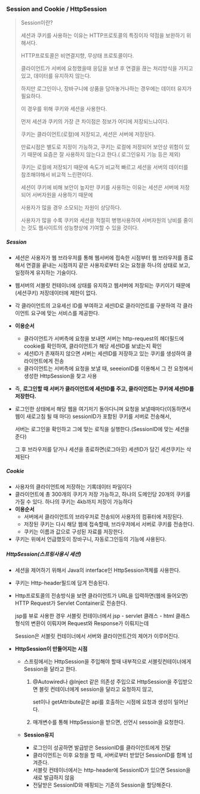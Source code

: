 ### Session and Cookie / HttpSession

> Session이란?
>
> 세션과 쿠키를 사용하는 이유는 HTTP프로토콜의 특징이자 약점을 보완하기 위해서다.
>
> HTTP프로토콜은 비연결지향, 무상태 프로토콜이다. 
>
> 클라이언트가 서버에 요청했을때 응답을 보낸 후 연결을 끊는 처리방식을 가지고 있고, 데이터를 유지하지 않는다.
>
> 하지만 로그인이나, 장바구니에 상품을 담아놓거나하는 경우에는 데이터 유지가 필요하다.
>
> 이 경우를 위해 쿠키와 세션을 사용한다. 
>
> 먼저 세션과 쿠키의 가장 큰 차이점은 정보가 어디에 저장되느냐이다.
>
> 쿠키는 클라이언트(로컬)에 저장되고, 세션은 서버에 저장된다.
>
> 만료시점은 별도로 지정이 가능하고, 쿠키는 로컬에 저장되어 보안상 위험이 있기 때문에 요즘은 잘 사용하지 않는다고 한다.( 로그인유지 기능 등은 제외)
>
> 쿠키는 로컬에 저장되기 때문에 속도가 비교적 빠르고 세션을 서버의 데이터를 참조해야해서 비교적 느린편이다.
>
> 세션이 쿠키에 비해 보안이 높지만 쿠키를 사용하는 이유는 세션은 서버에 저장되어 서버자원을 사용하기 때문에 
>
> 사용자가 많을 경우 소모되는 자원이 상당하다. 
>
> 사용자가 많을 수록 쿠키와 세션을 적절히 병행사용하여 서버자원의 낭비를 줄이는 것도 웹사이트의 성능향상에 기여할 수 있을 것이다.

##### Session

- 세션은 사용자가 웹 브라우저를 통해 웹서버에 접속한 시점부터 웹 브라우저를 종료해서 연결을 끝내는 시점까지 같은 사용자로부터 오는 요청을 하나의 상태로 보고, 일정하게 유지하는 기술이다.

- 웹서버의 서블릿 컨테이너에 상태를 유지하고 웹서버에 저장되는 쿠키이기 때문에(세션쿠키) 저장데이터에 제한이 없다.

- 각 클라이언트의 고유세선 ID를 부여하고 세션ID로 클라이언트를 구분하여 각 클라이언트 요구에 맞는 서비스를 제공한다.

- **이용순서**

  - 클라이언트가 서버측에 요청을 보내면 서버는 http-request의 헤더필드에 cookie를 확인하여, 클라이언트가 해당 세션ID를 보냈는지 확인
  - 세션ID가 존재하지 않으면 서버는 세션ID를 저장하고 있는 쿠키를 생성하여 클라이언트에게 전송
  - 클라이언트는 서버측에 요청을 보낼 때, seeeionID를 이용해서 그 전 요청에서 생성한 HttpSession을 찾고 사용

- 즉, **로그인할 때 서버가 클라이언트에 세션ID를 주고, 클라이언트는 쿠키에 세션ID를 저장한다.**

- 로그인한 상태에서 해당 웹을 여기저기 돌아다니며 요청을 보낼때마다(이동하면서 웹이 새로고침 될 때 마다) sessionID가 포함된 쿠키를 서버로 전송해서,

  서버는 로그인을 확인하고 그에 맞는 로직을 실행한다.(SessionID에 맞는 세션을 준다) 

  그 후 브라우저를 닫거나 세션을 종료하면(로그아웃) 세션ID가 담긴 세션쿠키는 삭제된다

##### Cookie

- 사용자의 클라이언트에 저장하는 기록데이터 파일이다
- 클라이언트에 총 300개의 쿠키가 저장 가능하고, 하나의 도메인당 20개의 쿠키를 가질 수 있다. 하나의 쿠키는 4kb까지 저장이 가능하다
- **이용순서**
  - 서버에서 클라이언트의 브라우저로 전송되어 사용자의 컴퓨터에 저장된다.
  - 저장된 쿠키는 다시 해당 웹에 접속할때, 브라우저에서 서버로 쿠키를 전송한다.
  - 쿠키는 이름과 값으로 구성된 자료를 저장한다.
- 쿠키는 위에서 언급했듯이 장바구니, 자동로그인등의 기능에 사용된다.

##### HttpSession(스프링사용시 세션)

- 세션을 제어하기 위해서 Java의 interface인 HttpSession객체를 사용한다.

- 쿠키는 Http-header필드에 담겨 전송된다.

- Http프로토콜의 전송방식을 보면 클라이언트가 URL을 입력하면(웹에 들어오면) HTTP Request가 Servlet Container로 전송한다.

  jsp를 뷰로 사용한 경우 서블릿 컨테이너에서 jsp - servlet 클래스 - html 클래스 형식의 변환이 이뤄지며 Request와 Response가 이뤄지는데

  Session은 서블릿 컨테이너에서 서버와 클라이언트간의 제어가 이루어진다.

- **HttpSession이 만들어지는 시점**

  - 스프링에서는 HttpSession을 주입해야 할때 내부적으로 서블릿컨테이너에게 Session을 달라고 한다.

    1. @Autowired나 @Inject 같은 의존성 주입으로 HttpSession을 주입받으면 블릿 컨테이너에게 session을 달라고 요청하지 않고,

       set이나 getAttribute같은 api를 호출하는 시점에 요청과 생성이 일어난다.

    2. 매개변수를 통해 HttpSession을 받으면, 선언시 sessoin을 요청한다.

  - **Session유지**

    - 로그인이 성공하면 발급받은 SessionID를 클라이언트에게 전달
    - 클라이언트는 이후 요청을 할 때, 서버로부터 받았던 SessionID를 함께 넘겨준다.
    - 서블릿 컨테이너에서는 http-header에 SessionID가 있으면 Session을 새로 발급하지 않음
    - 전달받은 SessionID와 매핑되는 기존의 Session을 할당해준다.

   

